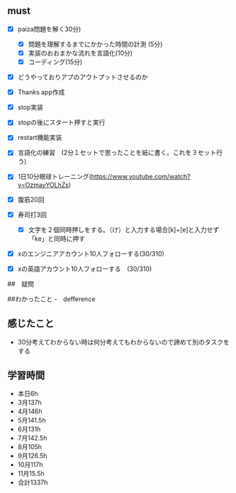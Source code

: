 


## must
- [x] paiza問題を解く30分)
  - [x] 問題を理解するまでにかかった時間の計測 (5分)
  - [x] 実装のおおまかな流れを言語化(10分)
  - [x] コーディング(15分)
- [x] どうやっておりアプのアウトプットさせるのか
- [x] Thanks app作成
 - [x] stop実装
 - [x] stopの後にスタート押すと実行
 - [x] restart機能実装
- [x] 言語化の練習　(2分１セットで思ったことを紙に書く。これを３セット行う)
- [x] 1日10分眼球トレーニング(https://www.youtube.com/watch?v=OzmayYOLhZs)
- [x] 腹筋20回
- [x] 寿司打3回
  - [x] 文字を２個同時押しをする。（け）と入力する場合[k]+[e]と入力せず「ke」と同時に押す
- [x] xのエンジニアアカウント10人フォローする(30/310)
- [x] xの英語アカウント10人フォローする　(30/310)
     

##　疑問



##わかったこと
-　defference



## 感じたこと
- 30分考えてわからない時は何分考えてもわからないので諦めて別のタスクをする

## 学習時間
  - 本日6h
  - 3月137h
  - 4月146h
  - 5月141.5h
  - 6月131h
  - 7月142.5h
  - 8月105h
  - 9月126.5h
  - 10月117h
  - 11月15.5h
  - 合計1337h
    





